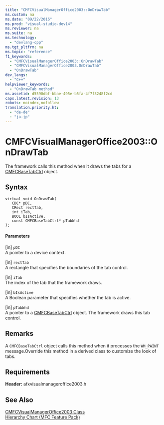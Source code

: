 ```yaml
---
title: "CMFCVisualManagerOffice2003::OnDrawTab"
ms.custom: na
ms.date: "09/22/2016"
ms.prod: "visual-studio-dev14"
ms.reviewer: na
ms.suite: na
ms.technology: 
  - "devlang-cpp"
ms.tgt_pltfrm: na
ms.topic: "reference"
f1_keywords: 
  - "CMFCVisualManagerOffice2003::OnDrawTab"
  - "CMFCVisualManagerOffice2003.OnDrawTab"
  - "OnDrawTab"
dev_langs: 
  - "C++"
helpviewer_keywords: 
  - "OnDrawTab method"
ms.assetid: d5590dbf-bbae-495e-b5fa-4f7f3248f2cd
caps.latest.revision: 13
robots: noindex,nofollow
translation.priority.ht: 
  - "de-de"
  - "ja-jp"
---
```

# CMFCVisualManagerOffice2003::OnDrawTab
The framework calls this method when it draws the tabs for a [CMFCBaseTabCtrl](../vs140/cmfcbasetabctrl-class.md) object.  
  
## Syntax  
  
```  
virtual void OnDrawTab(  
   CDC* pDC,  
   CRect rectTab,  
   int iTab,  
   BOOL bIsActive,  
   const CMFCBaseTabCtrl* pTabWnd  
);  
```  
  
#### Parameters  
 [in] `pDC`  
 A pointer to a device context.  
  
 [in] `rectTab`  
 A rectangle that specifies the boundaries of the tab control.  
  
 [in] `iTab`  
 The index of the tab that the framework draws.  
  
 [in] `bIsActive`  
 A Boolean parameter that specifies whether the tab is active.  
  
 [in] `pTabWnd`  
 A pointer to a [CMFCBaseTabCtrl](../vs140/cmfcbasetabctrl-class.md) object. The framework draws this tab control.  
  
## Remarks  
 A `CMFCBaseTabCtrl` object calls this method when it processes the `WM_PAINT` message.Override this method in a derived class to customize the look of tabs.  
  
## Requirements  
 **Header:** afxvisualmanageroffice2003.h  
  
## See Also  
 [CMFCVisualManagerOffice2003 Class](../vs140/cmfcvisualmanageroffice2003-class.md)   
 [Hierarchy Chart (MFC Feature Pack)](../vs140/hierarchy-chart.md)